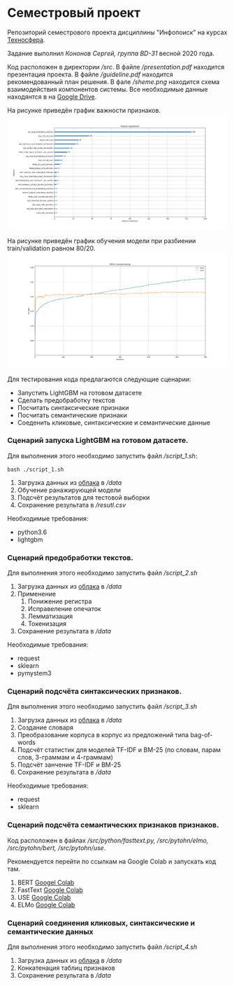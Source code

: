 # Семестровый проект
Репозиторий семестрового проекта дисциплины "Инфопоиск" на курсах [Техносфера](https://sphere.mail.ru/). 

Задание выполнил *Кононов Сергей, группа BD-31* весной 2020 года.

Код расположен в директории */src*. В файле */presentation.pdf* находится презентация проекта. В файле */guideline.pdf* находится рекомендованный план решения. В фале */sheme.png* находится схема взаимодействия компонентов системы. Все необходимые данные находянтся в на [Google Drive](https://drive.google.com/drive/folders/1dZnvVXvRYJ2MmpGnDWVZ3y6J42fUEZnV?usp=sharing).

На рисунке приведён график важности признаков.
![Feature importance](data/images/feature_importance.png)

На рисунке приведён график обучения модели при разбиении train/validation равном 80/20.
![Training curve plot](data/images/training_curve_plot.png)


Для тестирования кода предлагаются следующие сценарии:

* Запустить LightGBM на готовом датасете
* Сделать предобработку текстов
* Посчитать синтаксические признаки
* Посчитать семантические признаки
* Соеденить кликовые, синтаксические и семантические данные  

### Сценарий запуска LightGBM на готовом датасете.

Для выполнения этого необходимо запустить файл */script_1.sh*:

```
bash ./script_1.sh
```

1. Загрузка данных из [облака](https://drive.google.com/drive/folders/1dZnvVXvRYJ2MmpGnDWVZ3y6J42fUEZnV?usp=sharing) в */data*
2. Обучение ранажирующей модели
3. Подсчёт результатов для тестовой выборки 
4. Сохранение результата в */resutl.csv*

Необходимые требования:

* python3.6
* lightgbm

### Сценарий предобработки текстов.

Для выполнения этого необходимо запустить файл */script_2.sh*

1. Загрузка данных из [облака](https://drive.google.com/drive/folders/1dZnvVXvRYJ2MmpGnDWVZ3y6J42fUEZnV?usp=sharing) в */data*
2. Применение 
    1.  Понижение регистра
    2.  Исправеление опечаток
    3.  Лемматизация
    4.  Токенизация
3. Сохранение результата в */data*

Необходимые требования:

* request
* sklearn
* pymystem3

### Сценарий подсчёта синтаксических признаков.

Для выполнения этого необходимо запустить файл */script_3.sh*

1. Загрузка данных из [облака](https://drive.google.com/drive/folders/1dZnvVXvRYJ2MmpGnDWVZ3y6J42fUEZnV?usp=sharing) в */data*
2. Создание словаря
3. Преобразование корпуса в корпус из предложений типа bag-of-words
4. Подсчёт статистик для моделей TF-IDF и BM-25 (по словам, парам слов, 3-граммам и 4-граммам)
5. Подсчёт занчение TF-IDF и BM-25
3. Сохранение результата в */data*

Необходимые требования:

* request
* sklearn

### Сценарий подсчёта семантических признаков признаков.

Код расположен в файлах */src/python/fasttext.py, /src/pytohn/elmo, /src/pytohn/bert, /src/pytohn/use*.

Рекомендуется перейти по ссылкам на Google Colab и запускать код там.

1. BERT [Googel Colab](https://colab.research.google.com/drive/1hpG6UB5Y8awifB2SMldcHlIndQXOclpu#scrollTo=rBNwamZCTVmW)
2. FastText [Google Colab](https://colab.research.google.com/drive/1ZSLONizMuQIPHfgEFvSApPjb04wzbr_O#scrollTo=XeYXaX19_GZV)
3. USE [Google Colab](https://colab.research.google.com/drive/1bayelVP4itrYqcda9jl_ftAwK8fLu8LZ#scrollTo=MSeY-MUQo2Ha)
4. ELMo [Google Colab](https://colab.research.google.com/drive/1lUja4LSUr-alI6G1e8McEGXBdhuIv4wQ#scrollTo=HKYg8fMZ8p3V)


### Сценарий соединения кликовых, синтаксические и семантические данных

Для выполнения этого необходимо запустить файл */script_4.sh*

1. Загрузка данных из [облака](https://drive.google.com/drive/folders/1dZnvVXvRYJ2MmpGnDWVZ3y6J42fUEZnV?usp=sharing) в */data*
2. Конкатенация таблиц признаков
3. Сохранение результата в */data*
